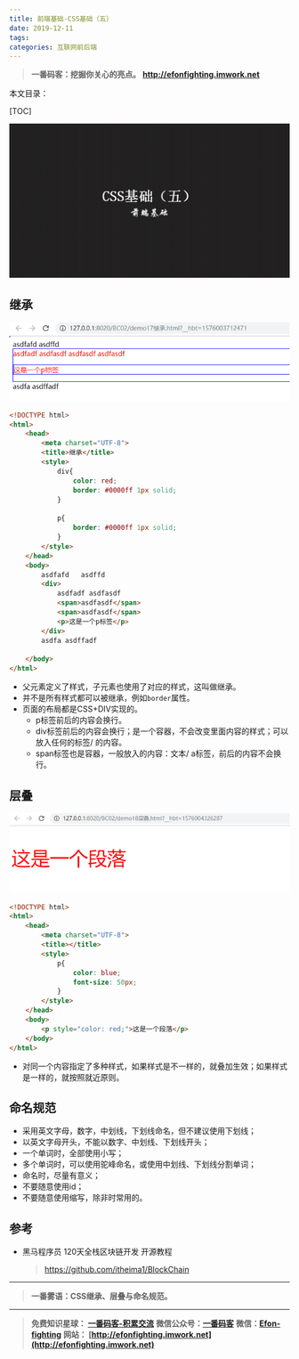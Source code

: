 ```yaml
---
title: 前端基础-CSS基础（五）
date: 2019-12-11
tags: 
categories: 互联网前后端
---
```


> **一番码客：挖掘你关心的亮点。**
> **http://efonfighting.imwork.net**

本文目录：

[TOC]

![image-20191211020101591](2019-12-11-前端基础-CSS基础（五）/image-20191211020101591.png)

<!--more-->

## 继承

![image-20191211025123064](2019-12-11-前端基础-CSS基础（五）/image-20191211025123064.png)

```html
<!DOCTYPE html>
<html>
	<head>
		<meta charset="UTF-8">
		<title>继承</title>
		<style>
			div{
				color: red;
				border: #0000ff 1px solid;
			}
			
			p{
				border: #0000ff 1px solid;
			}
		</style>
	</head>
	<body>
		asdfafd   asdffd
		<div>
			asdfadf asdfasdf
			<span>asdfasdf</span>
			<span>asdfasdf</span>
			<p>这是一个p标签</p>
		</div>
		asdfa asdffadf

	</body>
</html>
```

* 父元素定义了样式，子元素也使用了对应的样式，这叫做继承。
* 并不是所有样式都可以被继承，例如`border`属性。
* 页面的布局都是CSS+DIV实现的。
    * p标签前后的内容会换行。
    * div标签前后的内容会换行；是一个容器，不会改变里面内容的样式；可以放入任何的标签/ 的内容。
    * span标签也是容器，一般放入的内容：文本/ a标签，前后的内容不会换行。

## 层叠

![image-20191211025900415](2019-12-11-前端基础-CSS基础（五）/image-20191211025900415.png)

```html
<!DOCTYPE html>
<html>
	<head>
		<meta charset="UTF-8">
		<title></title>
		<style>
			p{
				color: blue;
				font-size: 50px;
			}
		</style>
	</head>
	<body>
		<p style="color: red;">这是一个段落</p>
	</body>
</html>
```

* 对同一个内容指定了多种样式，如果样式是不一样的，就叠加生效；如果样式是一样的，就按照就近原则。

## 命名规范

* 采用英文字母，数字，中划线，下划线命名，但不建议使用下划线；
* 以英文字母开头，不能以数字、中划线、下划线开头；
* 一个单词时，全部使用小写；
* 多个单词时，可以使用驼峰命名，或使用中划线、下划线分割单词；
* 命名时，尽量有意义；
* 不要随意使用id；
* 不要随意使用缩写，除非时常用的。

## 参考

* 黑马程序员 120天全栈区块链开发 开源教程

  > https://github.com/itheima1/BlockChain
  

----

> **一番雾语：CSS继承、层叠与命名规范。**

----------

> **免费知识星球： [一番码客-积累交流](http://efonfighting.imwork.net/efonmark-blog/%E7%AE%80%E4%BB%8B/zhishixingqiu1.png)**
> **微信公众号：[一番码客](http://efonfighting.imwork.net/efonmark-blog/%E7%AE%80%E4%BB%8B/guanzhu_1.jpg)**
> **微信：[Efon-fighting](http://efonfighting.imwork.net/efonmark-blog/%E7%AE%80%E4%BB%8B/weixin.jpg)**
> **网站： [http://efonfighting.imwork.net](http://efonfighting.imwork.net)**